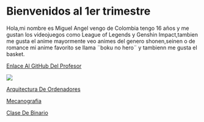 # Bienvenidos al 1er trimestre
Hola,mi nombre es Miguel Angel vengo de Colombia tengo 16 años y me gustan los videojuegos como League of Legends y Genshin Impact,tambien me gusta el anime mayormente veo animes del genero shonen,seinen o de romance mi anime favorito se llama ¨boku no hero¨ y tambienn me gusta el basket.

[Enlace Al GitHub Del Profesor](https://github.com/d-prieto?tab=overview&from=2021-07-01&to=2021-07-31)

![](https://avatars.githubusercontent.com/u/60569015?v=4)

[Arquitectura De Ordenadores](https://github.com/miguelamgel1107/1er-trimestre-/blob/main/arquitectura%20de%20ordenadores.md)

[Mecanografia](https://github.com/miguelamgel1107/1er-trimestre-/blob/main/Mecanografia.md)

[Clase De Binario](https://github.com/miguelamgel1107/1er-trimestre-/blob/main/arquitectura%20de%20ordenadores.md#clase-de-binario)
